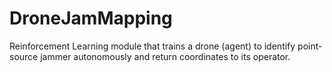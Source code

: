 # DroneJamMapping
Reinforcement Learning module that trains a drone (agent) to identify point-source jammer autonomously and return coordinates to its operator. 
